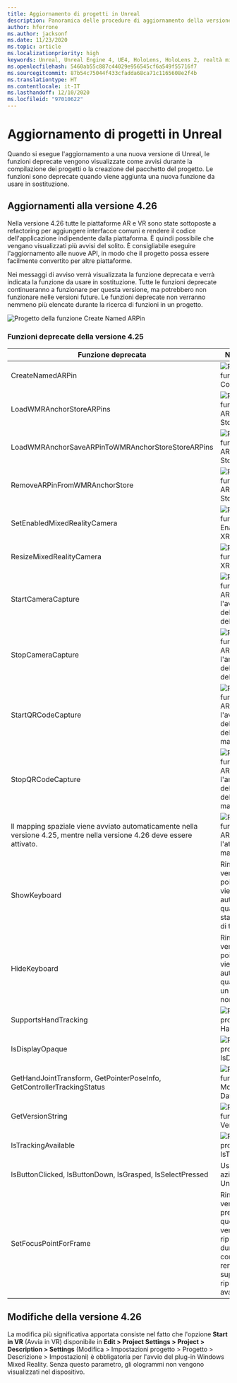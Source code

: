 ```yaml
---
title: Aggiornamento di progetti in Unreal
description: Panoramica delle procedure di aggiornamento della versione e delle API deprecate nei progetti Unreal.
author: hferrone
ms.author: jacksonf
ms.date: 11/23/2020
ms.topic: article
ms.localizationpriority: high
keywords: Unreal, Unreal Engine 4, UE4, HoloLens, HoloLens 2, realtà mista, sviluppo, documentazione, guide, funzionalità, visore VR realtà mista, visore VR di windows mixed reality, visore VR per realtà virtuale, porting, aggiornamento
ms.openlocfilehash: 5460ab55c887c44029e956545cf6a549f55716f7
ms.sourcegitcommit: 87b54c75044f433cfadda68ca71c1165608e2f4b
ms.translationtype: HT
ms.contentlocale: it-IT
ms.lasthandoff: 12/10/2020
ms.locfileid: "97010622"
---
```

# <a name="upgrading-projects-in-unreal"></a>Aggiornamento di progetti in Unreal

Quando si esegue l'aggiornamento a una nuova versione di Unreal, le funzioni deprecate vengono visualizzate come avvisi durante la compilazione dei progetti o la creazione del pacchetto del progetto.  Le funzioni sono deprecate quando viene aggiunta una nuova funzione da usare in sostituzione. 

## <a name="426-upgrades"></a>Aggiornamenti alla versione 4.26
 
Nella versione 4.26 tutte le piattaforme AR e VR sono state sottoposte a refactoring per aggiungere interfacce comuni e rendere il codice dell'applicazione indipendente dalla piattaforma. È quindi possibile che vengano visualizzati più avvisi del solito.  È consigliabile eseguire l'aggiornamento alle nuove API, in modo che il progetto possa essere facilmente convertito per altre piattaforme.

Nei messaggi di avviso verrà visualizzata la funzione deprecata e verrà indicata la funzione da usare in sostituzione.  Tutte le funzioni deprecate continueranno a funzionare per questa versione, ma potrebbero non funzionare nelle versioni future.  Le funzioni deprecate non verranno nemmeno più elencate durante la ricerca di funzioni in un progetto.

![Progetto della funzione Create Named ARPin](images/unreal-porting-img-01.png)

### <a name="425-deprecations"></a>Funzioni deprecate della versione 4.25

| Funzione deprecata | Nuova funzione |
| --- | --- |
| CreateNamedARPin | ![Progetto della funzione Pin Component](images/unreal-porting-img-02.png) |
| LoadWMRAnchorStoreARPins | ![Progetto della funzione Load ARPins from Local Store](images/unreal-porting-img-03.png) |
| LoadWMRAnchorSaveARPinToWMRAnchorStoreStoreARPins | ![Progetto della funzione Save ARPin to Local Store](images/unreal-porting-img-04.png) |
| RemoveARPinFromWMRAnchorStore | ![Progetto della funzione Remove ARPin from Local Store](images/unreal-porting-img-05.png) |
| SetEnabledMixedRealityCamera | ![Progetto della funzione Set Enabled XRCamera](images/unreal-porting-img-06.png) |
| ResizeMixedRealityCamera | ![Progetto della funzione Resize XRCamera](images/unreal-porting-img-07.png) |
| StartCameraCapture | ![Progetto della funzione Toggle ARCapture per l'avvio dell'acquisizione della fotocamera](images/unreal-porting-img-08.png) |
| StopCameraCapture | ![Progetto della funzione Toggle ARCapture per l'arresto dell'acquisizione della fotocamera](images/unreal-porting-img-09.png) |
| StartQRCodeCapture | ![Progetto della funzione Toggle ARCapture per l'avvio dell'acquisizione del codice a matrice](images/unreal-porting-img-10.png) |
| StopQRCodeCapture | ![Progetto della funzione Toggle ARCapture per l'arresto dell'acquisizione del codice a matrice](images/unreal-porting-img-11.png) |
| Il mapping spaziale viene avviato automaticamente nella versione 4.25, mentre nella versione 4.26 deve essere attivato. | ![Progetto della funzione Toggle ARCapture per l'attivazione del mapping spaziale](images/unreal-porting-img-12.png) |
| ShowKeyboard | Rimossa nella versione 4.26 poiché la tastiera viene visualizzata automaticamente quando si attiva lo stato di un widget di testo. |
| HideKeyboard | Rimossa nella versione 4.26 poiché la tastiera viene nascosta automaticamente quando lo stato di un widget di testo non è più attivo. |
| SupportsHandTracking | ![Progetto della proprietà Supports Hand Tracking](images/unreal-porting-img-13.png) |
| IsDisplayOpaque | ![Progetto della proprietà IsDisplayOpaque](images/unreal-porting-img-14.png) |
| GetHandJointTransform, GetPointerPoseInfo, GetControllerTrackingStatus | ![Progetto della funzione Get Motion Controller Data](images/unreal-porting-img-15.png) |
| GetVersionString | ![Progetto della funzione Get Version String](images/unreal-porting-img-16.png) |
| IsTrackingAvailable | ![Progetto della proprietà IsTrackingAvailable](images/unreal-porting-img-17.png) |
| IsButtonClicked, IsButtonDown, IsGrasped, IsSelectPressed | Usare il sistema di azione di input di Unreal. |
| SetFocusPointForFrame | Rimossa nella versione 4.26.  In precedenza questa funzione veniva usata per la riproiezione durante la comunicazione remota, ora supportata dalla riproiezione avanzata. |

## <a name="426-changes"></a>Modifiche della versione 4.26

La modifica più significativa apportata consiste nel fatto che l'opzione **Start in VR** (Avvia in VR) disponibile in **Edit > Project Settings > Project > Description > Settings** (Modifica > Impostazioni progetto > Progetto > Descrizione > Impostazioni) è obbligatoria per l'avvio del plug-in Windows Mixed Reality. Senza questo parametro, gli ologrammi non vengono visualizzati nel dispositivo.
